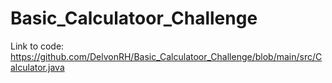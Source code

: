 # Basic_Calculatoor_Challenge
Link to code: https://github.com/DelvonRH/Basic_Calculatoor_Challenge/blob/main/src/Calculator.java
